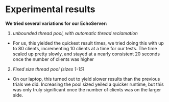 # Experimental results


**We tried several variations for our EchoServer:**
1. _unbounded thread pool, with automatic thread reclamation_
  * For us, this yielded the quickest result times, we tried doing this with up to 
  80 clients, incrementing 10 clients at a time for our tests.  The time scaled up 
  pretty slowly, and stayed at a nearly consistent 20 seconds once the number of clients 
  was higher
2. _Fixed size thread pool (sizes 1-15)_
  * On our laptop, this turned out to yield slower results than the previous trials we did.
  Increasing the pool sized yeiled a quicker runtime, but this was only truly significant once
  the number of clients was on the larger side. 
